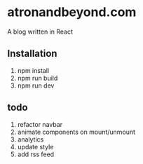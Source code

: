 # atronandbeyond.com

A blog written in React

## Installation

1. npm install
2. npm run build
3. npm run dev

## todo

1. refactor navbar
2. animate components on mount/unmount
3. analytics
4. update style 
5. add rss feed